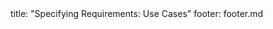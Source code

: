 <frontmatter>
title: "Specifying Requirements: Use Cases"
footer: footer.md
</frontmatter>

<include src="navbar.md" boilerplate />

<include src="container-inPage-asFlat.md" boilerplate />